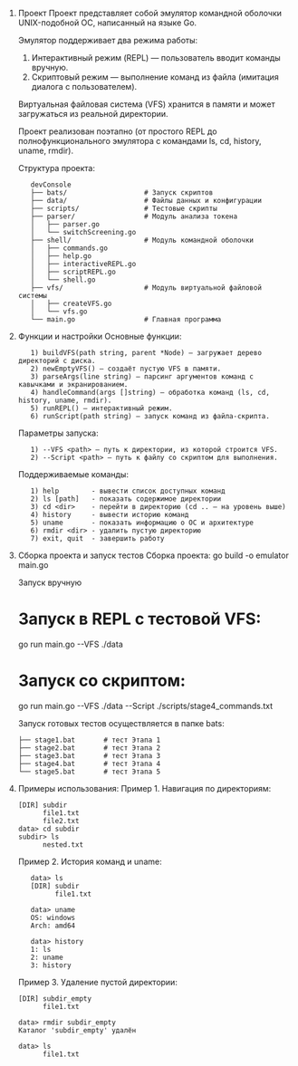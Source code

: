 1. Проект
   Проект представляет собой эмулятор командной оболочки UNIX-подобной ОС, написанный на языке Go.

   Эмулятор поддерживает два режима работы:
      1) Интерактивный режим (REPL) — пользователь вводит команды вручную.
      2) Скриптовый режим — выполнение команд из файла (имитация диалога с пользователем).

   Виртуальная файловая система (VFS) хранится в памяти и может загружаться из реальной директории.

   Проект реализован поэтапно (от простого REPL до полнофункционального эмулятора с командами ls, cd, history, uname, rmdir).

   Структура проекта: 
   ```TEXT
      devConsole
      ├── bats/                   # Запуск скриптов
      ├── data/                   # Файлы данных и конфигурации
      ├── scripts/                # Тестовые скрипты
      ├── parser/                 # Модуль анализа токена
      │   ├── parser.go
      │   └── switchScreening.go
      ├── shell/                  # Модуль командной оболочки
      │   ├── commands.go
      │   ├── help.go
      │   ├── interactiveREPL.go
      │   ├── scriptREPL.go
      │   └── shell.go
      ├── vfs/                    # Модуль виртуальной файловой системы
      │   ├── createVFS.go
      │   └── vfs.go
      └── main.go                 # Главная программа
   ```
2. Функции и настройки
   Основные функции:
   ```
      1) buildVFS(path string, parent *Node) — загружает дерево директорий с диска.
      2) newEmptyVFS() — создаёт пустую VFS в памяти.
      3) parseArgs(line string) — парсинг аргументов команд с кавычками и экранированием.
      4) handleCommand(args []string) — обработка команд (ls, cd, history, uname, rmdir).
      5) runREPL() — интерактивный режим.
      6) runScript(path string) — запуск команд из файла-скрипта.
   ```
   Параметры запуска:
   ```
      1) --VFS <path> — путь к директории, из которой строится VFS.
      2) --Script <path> — путь к файлу со скриптом для выполнения.
   ```
   Поддерживаемые команды:
   ```
      1) help        - вывести список доступных команд
      2) ls [path]   - показать содержимое директории
      3) cd <dir>    - перейти в директорию (cd .. — на уровень выше)
      4) history     - вывести историю команд
      5) uname       - показать информацию о ОС и архитектуре
      6) rmdir <dir> - удалить пустую директорию
      7) exit, quit  - завершить работу
   ```
3. Сборка проекта и запуск тестов
   Сборка проекта:
      go build -o emulator main.go

   Запуск вручную
   # Запуск в REPL с тестовой VFS:
      go run main.go --VFS ./data

   # Запуск со скриптом:
      go run main.go --VFS ./data --Script ./scripts/stage4_commands.txt

   Запуск готовых тестов осуществляется в папке bats:
      ```bats/
      ├── stage1.bat       # тест Этапа 1
      ├── stage2.bat       # тест Этапа 2
      ├── stage3.bat       # тест Этапа 3
      ├── stage4.bat       # тест Этапа 4
      └── stage5.bat       # тест Этапа 5
      ```

4. Примеры использования:
   Пример 1. Навигация по директориям:
      ```data> ls
      [DIR] subdir
            file1.txt
            file2.txt
      data> cd subdir
      subdir> ls
            nested.txt
   ```
   Пример 2. История команд и uname:
   ```
      data> ls
      [DIR] subdir
            file1.txt

      data> uname
      OS: windows
      Arch: amd64

      data> history
      1: ls
      2: uname
      3: history
   ```
   Пример 3. Удаление пустой директории:
      ```data> ls
      [DIR] subdir_empty
            file1.txt

      data> rmdir subdir_empty
      Каталог 'subdir_empty' удалён

      data> ls
            file1.txt
      ```